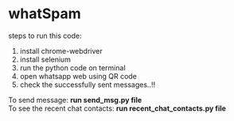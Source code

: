 # whatSpam

steps to run this code:
1. install chrome-webdriver
2. install selenium
3. run the python code on terminal
4. open whatsapp web using QR code
5. check the successfully sent messages..!!

To send message: <strong>run send_msg.py file </strong> <br>
To see the recent chat contacts: <strong> run recent_chat_contacts.py file </strong>

